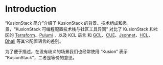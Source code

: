 # Introduction

“KusionStack 简介”介绍了 KusionStack 的背景、技术组成和愿景，“KusionStack 可编程配置技术栈与社区工具异同” 对比了 KusionStack 和社区的 [Terraform](https://www.terraform.io/)、[Pulumi](https://www.pulumi.com/) ，以及 KCL 语言 和 [GCL](http://gcl.readthedocs.org)、[CUE](https://cuelang.org)、[Jsonnet](https://jsonnet.org)、[HCL](https://github.com/hashicorp/hcl)、[Dhall](https://dhall-lang.org) 等其它配置语言的差别。

为了便于描述，在没有歧义的场景我们也经常使用 “Kusion” 表示 “KusionStack”，二者是等价的意思。
